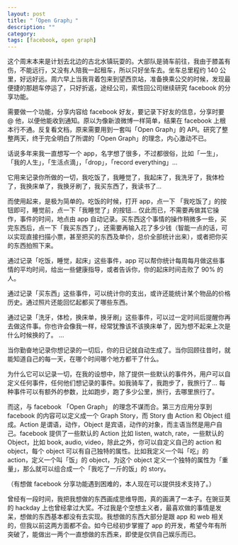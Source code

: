```yaml
---
layout: post
title: "「Open Graph」"
description: ""
category: 
tags: [facebook, open graph]
---
```


这个周末本来是计划去北边的古北水镇玩耍的。大部队是骑车前往，我由于膝盖有伤，不能远行，又没有人陪我一起租车，所以只好坐车去。坐车总里程约 140 公里，好远好远。周六早上当我背着包来到望西京站，准备换乘公交的时候，发现最便捷的那趟车停运了，只好折返，途经公司，索性回公司继续研究 facebook 的分享功能。

需要做一个功能，分享内容给 facebook 好友，要记录下好友的信息，分享时要 @ 他，以便他能收到通知。原以为像新浪微博一样简单，结果在 facebook 上根本行不通。反复看文档，原来需要用到一套叫「Open Graph」的 API。研究了整整两天，终于完全明白了所谓的「Open Graph」的理念，内心激动不已。

话说多年来我一直想写一个 app，名字想了很多，不过都很俗，比如「一生」，「我的人生」，「生活点滴」，「drop」，「record everything」...

它用来记录你所做的一切，我吃饭了，我睡觉了，我起床了，我洗牙了，我体检了，我换床单了，我换牙刷了，我买东西了，我读书了...

而使用起来，是极为简单的。吃饭的时候，打开 app，点一下 「我吃饭了」的按钮即可，睡觉前，点一下「我睡觉了」的按钮... 仅此而已，不需要再做其它操作，事件的时间，地点由 app 自动记录。买东西这个事情的操作稍微多一些，买完东西后，点一下「我买东西了」，还需要再输入花了多少钱（智能一点的话，可以实现直接扫描小票，甚至把买的东西及单价，总价全部统计出来），或者把你买的东西拍照下来。

通过记录「吃饭，睡觉，起床」这些事件，app 可以帮你统计每周每月做这些事情的平均时间，给出一些健康指导，或者告诉你，你的起床时间击败了 90% 的人。

通过记录「买东西」这些事件，可以统计你的支出，或许还能统计某个物品的价格历史。通过照片还能回忆起都买了哪些东西。

通过记录「洗牙，体检，换床单，换牙刷」这些事件，可以过一定时间后提醒你再去做这件事。你也许会像我一样，经常犹豫该不该换床单了，因为想不起来上次是什么时候换的了。
...

当你勤奋地记录你想记录的一切后，你的日记就自动生成了。当你回顾往昔时，就能知道自己的每一天，在哪个时间哪个地方都干了什么。

为什么它可以记录一切，在我的设想中，除了提供一些默认的事件外，用户可以自定义任何事件，任何他们想记录的事件。如我骑车了，我跑步了，我旅行了... 每种事件可以有额外的参数，比如跑步，跑了多少公里，旅行，去哪里旅行了。

而这，与 facebook 「Open Graph」 的理念不谋而合。第三方应用分享到 facebook 的内容可以定义成一个 Graph Story，而 Story 由 Action 和 Object 组成。Action 是谓语，动作，Object 是宾语，动作的对象，而主语当然是用户自己。facebook 提供了一些默认的 Action 比如 listen, watch, rate，一些默认的 Object，比如 book, audio, video，除此之外，你可以自定义自己的 action 和 object，每个 object 可以有自己独特的属性。比如我定义一个叫「吃」的 action，定义一个叫「饭」的 object，为这个 object 定义一个独特的属性为「重量」，那么就可以组合成一个「我吃了一斤的饭」的 story。

（有想做 facebook 分享功能遇到困难的，本人现在可以提供技术支持了。）

曾经有一段时间，我把我想做的东西画成思维导图，真的画满了一本子。在豌豆荚的 hackday 上也曾经拿过大奖。不过我是个空想主义者，最喜欢做的事情是发呆，想做的东西基本都没有去实现。我想做的东西大部分是跟 app 和 web 相关的，但我以前这两方面都不会。如今已经初步掌握了 app 的开发，希望今年有所突破了，能做出一两个一直想做的东西来，即使是仅供自己娱乐而已。
